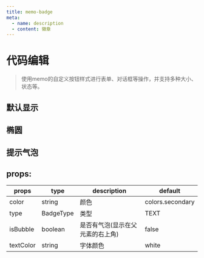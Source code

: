 ```yaml
---
title: memo-badge
meta:
  - name: description
  - content: 徽章
---
```


# 代码编辑
> 使用memo的自定义按钮样式进行表单、对话框等操作，并支持多种大小、状态等。

<script setup lang="ts">
import {dome1,dome2,dome3,path} from "./index.ts"
</script>

## 默认显示
<CodeEditor :filePath="path" :value="dome1"/>


## 椭圆
<CodeEditor :filePath="path" :value="dome2"/>

## 提示气泡
<CodeEditor :filePath="path" :value="dome3"/>

## props:

| props     | type      | description                      | default          |
| --------- | --------- | -------------------------------- | ---------------- |
| color     | string    | 颜色                             | colors.secondary |
| type      | BadgeType | 类型                             | TEXT             |
| isBubble  | boolean   | 是否有气泡(显示在父元素的右上角) | false            |
| textColor | string    | 字体颜色                         | white            |

